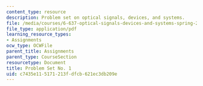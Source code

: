 ```yaml
---
content_type: resource
description: Problem set on optical signals, devices, and systems.
file: /media/courses/6-637-optical-signals-devices-and-systems-spring-2003/c7435e115171213fdfcb621ec3db209e_6637pset1.pdf
file_type: application/pdf
learning_resource_types:
- Assignments
ocw_type: OCWFile
parent_title: Assignments
parent_type: CourseSection
resourcetype: Document
title: Problem Set No. 1
uid: c7435e11-5171-213f-dfcb-621ec3db209e
---
```

